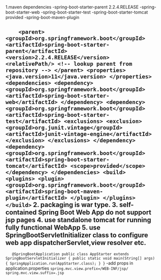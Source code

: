 1.maven dependencies
-spring-boot-starter-parent 2.2.4.RELEASE
-spring-boot-starter-web
-spring-boot-starter-test
-spring-boot-starter-tomcat  provided 
-spring-boot-maven-plugin

`    <parent>
        <groupId>org.springframework.boot</groupId>
        <artifactId>spring-boot-starter-parent</artifactId>
        <version>2.2.4.RELEASE</version>
        <relativePath/> <!-- lookup parent from repository -->
    </parent>
    <properties>
        <java.version>11</java.version>
    </properties>
    <dependencies>
        <dependency>
            <groupId>org.springframework.boot</groupId>
            <artifactId>spring-boot-starter-web</artifactId>
        </dependency>
        <dependency>
            <groupId>org.springframework.boot</groupId>
            <artifactId>spring-boot-starter-test</artifactId>
            <exclusions>
                <exclusion>
                    <groupId>org.junit.vintage</groupId>
                    <artifactId>junit-vintage-engine</artifactId>
                </exclusion>
            </exclusions>
        </dependency>
        <dependency>
            <groupId>org.springframework.boot</groupId>
            <artifactId>spring-boot-starter-tomcat</artifactId>
            <scope>provided</scope>
        </dependency>
    </dependencies>
    <build>
        <plugins>
            <plugin>
                <groupId>org.springframework.boot</groupId>
                <artifactId>spring-boot-maven-plugin</artifactId>
            </plugin>
        </plugins>
    </build>`
2. packaging is war type.
3. self-contained Spring Boot Web App do not support jsp pages
4. use standalone tomcat for running fully functional WebApp
5. use SpringBootServletInitializer class to configure web app dispatcherServlet,view resolver etc.
- 
`   @SpringBootApplication
   public class AppStarter extends SpringBootServletInitializer {
   public static void main(String[] args) {
   SpringApplication.run(AppStarter.class);
   }
   }`
-add props in application.properties
`
spring.mvc.view.prefix=/WEB-INF/jsp/
spring.mvc.view.suffix=.jsp
`